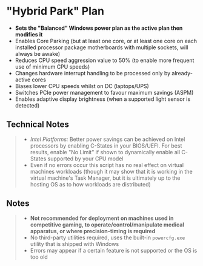 # "Hybrid Park" Plan
- **Sets the "Balanced" Windows power plan as the active plan then modifies it**
- Enables Core Parking (but at least one core, or at least one core on each installed processor package motherboards with multiple sockets, will always be awake)
- Reduces CPU speed aggression value to 50% (to enable more frequent use of minimum CPU speeds)
- Changes hardware interrupt handling to be processed only by already-active cores
- Biases lower CPU speeds whilst on DC (laptops/UPS)
- Switches PCIe power management to favour maximum savings (ASPM)
- Enables adaptive display brightness (when a supported light sensor is detected)
## Technical Notes
> - *Intel Platforms:* Better power savings can be achieved on Intel processors by enabling C-States in your BIOS/UEFI. For best results, enable "No Limit" if shown to dynamically enable all C-States supported by your CPU model
> - Even if no errors occur this script has no real effect on virtual machines workloads (though it may show that it is working in the virtual machine's Task Manager, but it is ultimately up to the hosting OS as to how workloads are distributed)
## Notes
> - **Not recommended for deployment on machines used in competitive gaming, to operate/control/manipulate medical apparatus, or where precision-timing is required**
> - No third-party utilities required, uses the built-in `powercfg.exe` utility that is shipped with Windows
> - Errors may appear if a certain feature is not supported or the OS is too old
